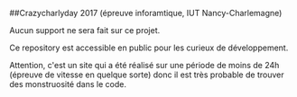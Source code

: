 ##Crazycharlyday 2017 (épreuve inforamtique, IUT Nancy-Charlemagne)

Aucun support ne sera fait sur ce projet.

Ce repository est accessible en public pour les curieux de développement.

Attention, c'est un site qui a été réalisé sur une période de moins de 24h (épreuve de vitesse en quelque sorte) donc il est très probable de trouver des monstruosité dans le code.